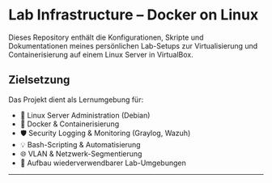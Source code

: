 # Lab Infrastructure – Docker on Linux
Dieses Repository enthält die Konfigurationen, Skripte und Dokumentationen meines persönlichen Lab-Setups zur Virtualisierung und Containerisierung auf einem Linux Server in VirtualBox.

## Zielsetzung

Das Projekt dient als Lernumgebung für:

- 🐧 Linux Server Administration (Debian)
- 🐳 Docker & Containerisierung
- 🛡️ Security Logging & Monitoring (Graylog, Wazuh)
- 💡 Bash-Scripting & Automatisierung
- 🌐 VLAN & Netzwerk-Segmentierung
- 🧰 Aufbau wiederverwendbarer Lab-Umgebungen

---
